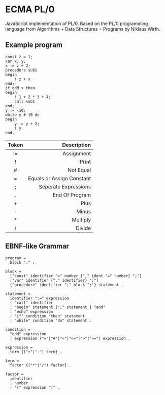 # ECMA PL/0
JavaScript implementation of PL/0. Based on the PL/0 programming language from Algorithms + Data Structures = Programs by Niklaus Wirth.

## Example program
```
const z = 1;
var x, y;
x := z + 2;
procedure sub1
begin
    ! z + x
end;
if odd x then
begin
    ! 1 + 2 * 3 + 4;
    call sub1
end;
y := -10;
while y # 10 do
begin
    y := y + 2;
    ! y
end.
```

| Token  | Description               |
| :----: | ------------------------: |
| :=     | Assignment                |
| !      | Print                     |
| #      | Not Equal                 |
| =      | Equals or Assign Constant |
| ;      | Seperate Expressions      |
| .      | End Of Program            |
| +      | Plus                      |
| -      | Minus                     |
| *      | Multiply                  |
| /      | Divide                    |

## EBNF-like Grammar
```
program =
  block "." .

block =
  ["const" identifier "=" number {"," ident "=" number} ";"]  
  ["var" identifier {"," identifier} ";"]  
  {"procedure" identifier ";" block ";"} statement .  

statement =
  identifier ":=" expression  
  | "call" identifier  
  | "begin" statement {";" statement } "end"  
  | "echo" expression
  | "if" condition "then" statement  
  | "while" condition "do" statement .  

condition =
  "odd" expression  
  | expression ("="|"#"|"<"|"<="|">"|">=") expression .  

expression =
  term {("+"|"-") term} .  

term =
  factor {("*"|"/") factor} .  

factor =
  identifier  
  | number  
  | "(" expression ")" .  
```